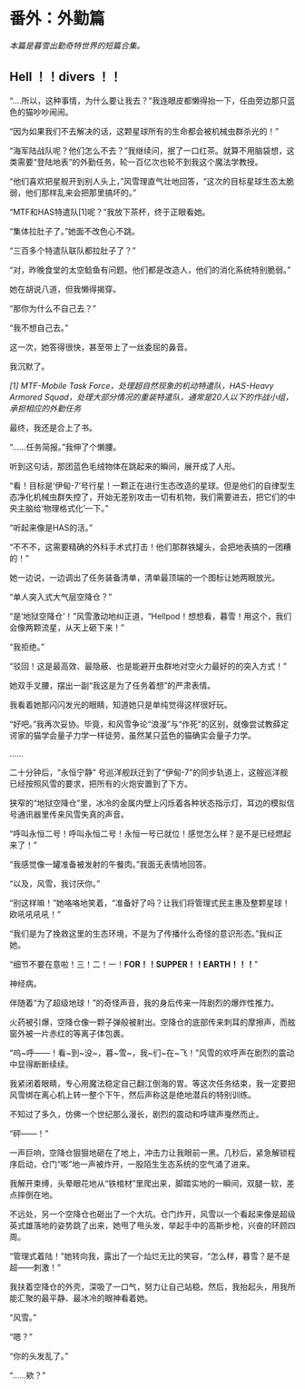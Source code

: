# 番外：外勤篇

_本篇是暮雪出勤奇特世界的短篇合集。_



## Hell ！！divers ！！

“....所以，这种事情，为什么要让我去？”我连眼皮都懒得抬一下，任由旁边那只蓝色的猫吵吵闹闹。

“因为如果我们不去解决的话，这颗星球所有的生命都会被机械虫群杀光的！”

“海军陆战队呢？他们怎么不去？”我继续问，抿了一口红茶。就算不用脑袋想，这类需要“登陆地表”的外勤任务，轮一百亿次也轮不到我这个魔法学教授。

“他们喜欢把星舰开到别人头上，”风雪理直气壮地回答，“这次的目标星球生态太脆弱，他们那样乱来会把那里搞坏的。”

“MTF和HAS特遣队[1]呢？”我放下茶杯，终于正眼看她。

“集体拉肚子了。”她面不改色心不跳。

“三百多个特遣队联队都拉肚子了？”

“对，昨晚食堂的太空鲶鱼有问题。他们都是改造人，他们的消化系统特别脆弱。”

她在胡说八道，但我懒得揭穿。

“那你为什么不自己去？”

“我不想自己去。”

这一次，她答得很快，甚至带上了一丝委屈的鼻音。

我沉默了。



_[1] MTF-Mobile Task Force，处理超自然现象的机动特遣队，HAS-Heavy Armored Squad，处理大部分情况的重装特遣队，通常是20人以下的作战小组，承担相应的外勤任务_



最终，我还是合上了书。

“......任务简报。”我伸了个懒腰。

听到这句话，那团蓝色毛绒物体在跳起来的瞬间，展开成了人形。

“看！目标是‘伊甸-7’号行星！一颗正在进行生态改造的星球。但是他们的自律型生态净化机械虫群失控了，开始无差别攻击一切有机物，我们需要进去，把它们的中央主脑给‘物理格式化’一下。”

“听起来像是HAS的活。”

“不不不，这需要精确的外科手术式打击！他们那群铁罐头，会把地表搞的一团糟的！”

她一边说，一边调出了任务装备清单，清单最顶端的一个图标让她两眼放光。

“单人突入式大气层空降仓？”

“是‘地狱空降仓’！”风雪激动地纠正道，“Hellpod！想想看，暮雪！用这个，我们会像两颗流星，从天上砸下来！”

“我拒绝。”

“驳回！这是最高效、最隐蔽、也是能避开虫群地对空火力最好的的突入方式！”

她双手叉腰，摆出一副“我这是为了任务着想”的严肃表情。

我看着她那闪闪发光的眼睛，知道她只是单纯觉得这样很好玩。

“好吧。”我再次妥协。毕竟，和风雪争论“浪漫”与“作死”的区别，就像尝试教薛定谔家的猫学会量子力学一样徒劳，虽然某只蓝色的猫确实会量子力学。



......



二十分钟后，“永恒宁静” 号巡洋舰跃迁到了“伊甸-7”的同步轨道上，这艘巡洋舰已经按照风雪的要求，把所有的火炮安置到了下方。

狭窄的“地狱空降仓”里，冰冷的金属内壁上闪烁着各种状态指示灯，耳边的模拟信号通讯器里传来风雪失真的声音。

“呼叫永恒二号！呼叫永恒二号！永恒一号已就位！感觉怎么样？是不是已经燃起来了！”

“我感觉像一罐准备被发射的午餐肉。”我面无表情地回答。

“以及，风雪，我讨厌你。”

“别这样嘛！”她咯咯地笑着，“准备好了吗？让我们将管理式民主惠及整颗星球！欧吼吼吼吼！”

“我们是为了挽救这里的生态环境，不是为了传播什么奇怪的意识形态。”我纠正她。

“细节不要在意啦！三！二！一！**FOR！！SUPPER！！EARTH！！！**”

神经病。

伴随着“为了超级地球！”的奇怪声音，我的身后传来一阵剧烈的爆炸性推力。

火药被引爆，空降仓像一颗子弹般被射出。空降仓的底部传来刺耳的摩擦声，而舷窗外被一片赤红的等离子体包裹。

“呜~呼——！看~到~没~，暮~雪~，我~们~在~飞！”风雪的欢呼声在剧烈的震动中显得断断续续。

我紧闭着眼睛，专心用魔法稳定自己翻江倒海的胃。等这次任务结束，我一定要把风雪绑在离心机上转一整个下午，然后声称这是绝地潜兵的特别训练。

不知过了多久，仿佛一个世纪那么漫长，剧烈的震动和呼啸声戛然而止。

“砰——！”

一声巨响，空降仓狠狠地砸在了地上，冲击力让我眼前一黑。几秒后，紧急解锁程序启动，仓门“嘭”地一声被炸开，一股陌生生态系统的空气涌了进来。

我解开束缚，头晕眼花地从“铁棺材”里爬出来，脚踏实地的一瞬间，双腿一软，差点摔倒在地。

不远处，另一个空降仓也砸出了一个大坑。仓门炸开，风雪以一个看起来像是超级英式雄落地的姿势跳了出来，她甩了甩头发，举起手中的高斯步枪，兴奋的环顾四周。

“管理式着陆！”她转向我，露出了一个灿烂无比的笑容，“怎么样，暮雪？是不是超——刺激！”

我扶着空降仓的外壳，深吸了一口气，努力让自己站稳。然后，我抬起头，用我所能汇聚的最平静、最冰冷的眼神看着她。

“风雪。”

“嗯？”

“你的头发乱了。”

“......欸？”